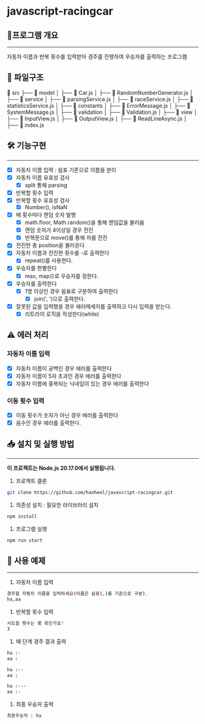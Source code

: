 # javascript-racingcar

## 📍프로그램 개요

---

자동차 이름과 반복 횟수를 입력받아 경주를 진행하여 우승자를 출력하는 프로그램

## 📁 파일구조

📂 src
├── 📂 model
│ ├── 📄 Car.js
│ ├── 📄 RandomNumberGenerator.js
│
├── 📂 service
│ ├── 📄 parsingService.js
│ ├── 📄 raceService.js
│ ├── 📄 statisticsService.js
│
├── 📂 constants
│ ├── 📄 ErrorMessage.js
│ ├── 📄 SystemMessage.js
│
├── 📂 validation
│ ├── 📄 Validation.js
│
├── 📂 view
│ ├── 📄 InputView.js
│ ├── 📄 OutputView.js
│ ├── 📄 ReadLineAsync.js
│
├── 📄 index.js

## 🛠️ 기능구현

---

- [x] 자동차 이름 입력 : 쉼표 기준으로 이름을 분리
- [x] 자동차 이름 유효성 검사
  - [x] split 통해 parsing
- [x] 반복할 횟수 입력
- [x] 반복할 횟수 유효성 검사
  - [x] Number(), isNaN
- [x] 매 횟수마다 랜덤 숫자 발행
  - [x] math.floor, Math.random()을 통해 랜덤값을 불러옴
  - [x] 랜덤 숫자가 4이상일 경우 전진
  - [x] 반복문으로 move()를 통해 차를 전진
- [x] 전진한 총 position을 불러온다
- [x] 자동차 이름과 전진한 횟수를 -로 출력한다
  - [x] repeat()를 사용한다.
- [x] 우승자를 판별한다
  - [x] max, map으로 우승자를 정한다.
- [x] 우승자를 출력한다
  - [x] 1명 이상인 경우 쉼표로 구분하여 출력한다
    - [x] join(', ')으로 출력한다.
- [x] 잘못된 값을 입력했을 경우 에러메세지를 출력하고 다시 입력을 받는다.
  - [x] 리트라이 로직을 작성한다(while)

## ⚠️ 에러 처리

### 자동차 이름 입력

- [x] 자동차 이름이 공백인 경우 에러를 출력한다
- [x] 자동차 이름이 5자 초과인 경우 에러를 출력한다
- [x] 자동차 이름에 중복되는 닉네임이 있는 경우 에러를 출력한다

### 이동 횟수 입력

- [x] 이동 횟수가 숫자가 아닌 경우 에러를 출력한다
- [x] 음수인 경우 에러를 출력한다.

## 📥 설치 및 실행 방법

---

**이 프로젝트는 Node.js 20.17.0에서 실행됩니다.**

1. 프로젝트 클론

```bash
git clone https://github.com/hanheel/javascript-racingcar.git
```

1. 의존성 설치 : 필요한 라이브러리 설치

```bash
npm install
```

1. 프로그램 실행

```bash
npm run start
```

## 📄 사용 예제

---

1. 자동차 이름 입력

```bash
경주할 자동차 이름을 입력하세요(이름은 쉼표(,)를 기준으로 구분).
ha,aa
```

1. 반복할 횟수 입력

```bash
시도할 횟수는 몇 회인가요?
3
```

1. 매 단계 경주 결과 출력

```bash
ha :-
aa :

ha :--
aa :

ha :---
aa :-
```

1. 최종 우승자 출력

```bash
최종우승자 : ha
```
